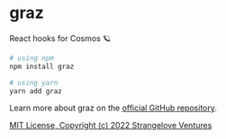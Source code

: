 # graz

React hooks for Cosmos 🪐

```sh
# using npm
npm install graz

# using yarn
yarn add graz
```

Learn more about graz on the [official GitHub repository](https://github.com/strangelove-ventures/graz).

[MIT License, Copyright (c) 2022 Strangelove Ventures](./LICENSE)
